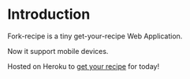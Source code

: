 # Introduction

Fork-recipe is a tiny get-your-recipe Web Application.

Now it support mobile devices.

Hosted on Heroku to [get your recipe](https://fork-recipe.herokuapp.com/) for today!
